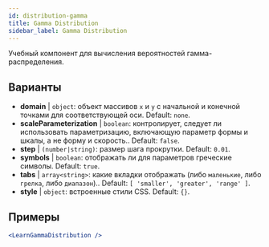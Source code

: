 ```yaml
---
id: distribution-gamma
title: Gamma Distribution
sidebar_label: Gamma Distribution
---
```


Учебный компонент для вычисления вероятностей гамма-распределения.

## Варианты

* __domain__ | `object`: объект массивов `x` и `y` с начальной и конечной точками для соответствующей оси. Default: `none`.
* __scaleParameterization__ | `boolean`: контролирует, следует ли использовать параметризацию, включающую параметр формы и шкалы, а не форму и скорость.. Default: `false`.
* __step__ | `(number|string)`: размер шага прокрутки. Default: `0.01`.
* __symbols__ | `boolean`: отображать ли для параметров греческие символы. Default: `true`.
* __tabs__ | `array<string>`: какие вкладки отображать (либо `маленькие`, либо `грелка`, либо `диапазон`).. Default: `[
  'smaller',
  'greater',
  'range'
]`.
* __style__ | `object`: встроенные стили CSS. Default: `{}`.


## Примеры

```jsx live
<LearnGammaDistribution />
```

